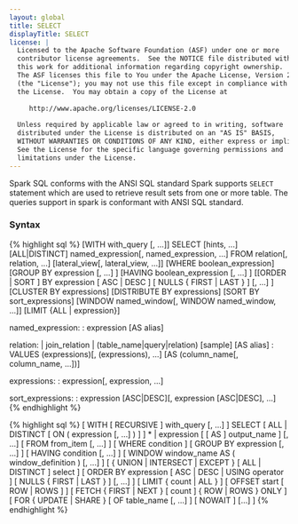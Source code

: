 ```yaml
---
layout: global
title: SELECT
displayTitle: SELECT 
license: |
  Licensed to the Apache Software Foundation (ASF) under one or more
  contributor license agreements.  See the NOTICE file distributed with
  this work for additional information regarding copyright ownership.
  The ASF licenses this file to You under the Apache License, Version 2.0
  (the "License"); you may not use this file except in compliance with
  the License.  You may obtain a copy of the License at
 
     http://www.apache.org/licenses/LICENSE-2.0
 
  Unless required by applicable law or agreed to in writing, software
  distributed under the License is distributed on an "AS IS" BASIS,
  WITHOUT WARRANTIES OR CONDITIONS OF ANY KIND, either express or implied.
  See the License for the specific language governing permissions and
  limitations under the License.
---
```

Spark SQL conforms with the ANSI SQL standard
Spark supports `SELECT` statement which are used to retrieve result sets
from one or more table. The queries support in spark is conformant with
ANSI SQL standard.  

### Syntax
{% highlight sql %}
[WITH with_query [, ...]]
SELECT [hints, ...] [ALL|DISTINCT] named_expression[, named_expression, ...]
  FROM relation[, relation, ...]
  [lateral_view[, lateral_view, ...]]
  [WHERE boolean_expression]
  [GROUP BY expression [, ...] ]
  [HAVING boolean_expression [, ...] ]
  [[ORDER | SORT ] BY expression [ ASC | DESC ] [ NULLS { FIRST | LAST } ] [, ...] ]
  [CLUSTER BY expressions]
  [DISTRIBUTE BY expressions]
  [SORT BY sort_expressions]
  [WINDOW named_window[, WINDOW named_window, ...]]
  [LIMIT {ALL | expression}]

named_expression:
  : expression [AS alias]

relation:
  | join_relation
  | (table_name|query|relation) [sample] [AS alias]
  : VALUES (expressions)[, (expressions), ...]
        [AS (column_name[, column_name, ...])]

expressions:
  : expression[, expression, ...]

sort_expressions:
  : expression [ASC|DESC][, expression [ASC|DESC], ...]
{% endhighlight %}

{% highlight sql %}
[ WITH [ RECURSIVE ] with_query [, ...] ]
SELECT [ ALL | DISTINCT [ ON ( expression [, ...] ) ] ]
    * | expression [ [ AS ] output_name ] [, ...]
    [ FROM from_item [, ...] ]
    [ WHERE condition ]
    [ GROUP BY expression [, ...] ]
    [ HAVING condition [, ...] ]
    [ WINDOW window_name AS ( window_definition ) [, ...] ]
    [ { UNION | INTERSECT | EXCEPT } [ ALL | DISTINCT ] select ]
    [ ORDER BY expression [ ASC | DESC | USING operator ] [ NULLS { FIRST | LAST } ] [, ...] ]
    [ LIMIT { count | ALL } ]
    [ OFFSET start [ ROW | ROWS ] ]
    [ FETCH { FIRST | NEXT } [ count ] { ROW | ROWS } ONLY ]
    [ FOR { UPDATE | SHARE } [ OF table_name [, ...] ] [ NOWAIT ] [...] ]
{% endhighlight %}
